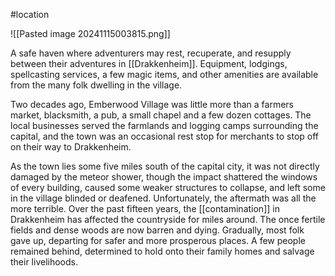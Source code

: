 #location 

![[Pasted image 20241115003815.png]]


A safe haven where adventurers may rest, recuperate, and resupply between their adventures in [[Drakkenheim]]. Equipment, lodgings, spellcasting services, a few magic items, and other amenities are available from the many folk dwelling in the village.

Two decades ago, Emberwood Village was little more than a farmers market, blacksmith, a pub, a small chapel and a few dozen cottages. The local businesses served the farmlands and logging camps surrounding the capital, and the town was an occasional rest stop for merchants to stop off on their way to Drakkenheim. 

As the town lies some five miles south of the capital city, it was not directly damaged by the meteor shower, though the impact shattered the windows of every building, caused some weaker structures to collapse, and left some in the village blinded or deafened. Unfortunately, the aftermath was all the more terrible. Over the past fifteen years, the [[contamination]] in Drakkenheim has affected the countryside for miles around. The once fertile fields and dense woods are now barren and dying. Gradually, most folk gave up, departing for safer and more prosperous places. A few people remained behind, determined to hold onto their family homes and salvage their livelihoods.